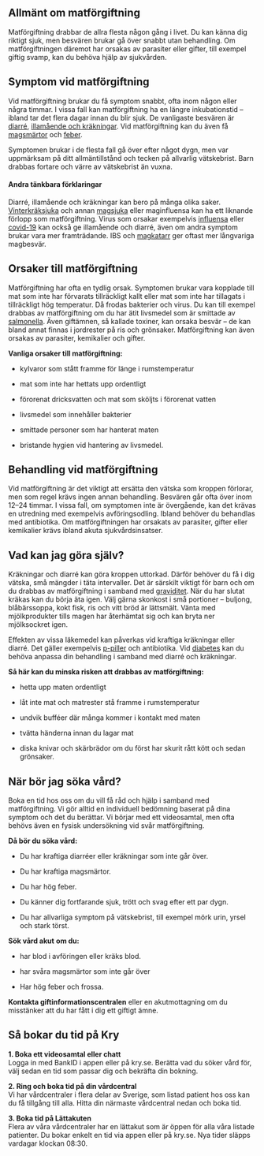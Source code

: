 Allmänt om matförgiftning
-------------------------

Matförgiftning drabbar de allra flesta någon gång i livet. Du kan känna dig riktigt sjuk, men besvären brukar gå över snabbt utan behandling. Om matförgiftningen däremot har orsakas av parasiter eller gifter, till exempel giftig svamp, kan du behöva hjälp av sjukvården.

Symptom vid matförgiftning
--------------------------

Vid matförgiftning brukar du få symptom snabbt, ofta inom någon eller några timmar. I vissa fall kan matförgiftning ha en längre inkubationstid – ibland tar det flera dagar innan du blir sjuk. De vanligaste besvären är [diarré](https://www.kry.se/fakta/mage-och-tarm/diarre/ "diarre"), [illamående och kräkningar](https://www.kry.se/fakta/mage-och-tarm/illamaende/ "illamaende-och-krakningar"). Vid matförgiftning kan du även få [magsmärtor](https://www.kry.se/fakta/mage-och-tarm/ont-i-magen/ "magsmartor") och [feber](https://www.kry.se/fakta/infektioner/feber/ "feber").

Symptomen brukar i de flesta fall gå över efter något dygn, men var uppmärksam på ditt allmäntillstånd och tecken på allvarlig vätskebrist. Barn drabbas fortare och värre av vätskebrist än vuxna.

#### **Andra tänkbara förklaringar**

Diarré, illamående och kräkningar kan bero på många olika saker. [Vinterkräksjuka](https://www.kry.se/fakta/mage-och-tarm/vinterkraksjuka/ "vinterkraksjuka") och annan [magsjuka](https://www.kry.se/fakta/mage-och-tarm/magsjuka-maginfluensa/ "magsjuka") eller maginfluensa kan ha ett liknande förlopp som matförgiftning. Virus som orsakar exempelvis [influensa](https://www.kry.se/fakta/infektioner/influensa/ "influensa") eller [covid-19](https://www.kry.se/fakta/infektioner/coronavirus/ "covid-19") kan också ge illamående och diarré, även om andra symptom brukar vara mer framträdande. IBS och [magkatarr](https://www.kry.se/fakta/mage-och-tarm/magkatarr/ "magkatarr") ger oftast mer långvariga magbesvär.

Orsaker till matförgiftning
---------------------------

Matförgiftning har ofta en tydlig orsak. Symptomen brukar vara kopplade till mat som inte har förvarats tillräckligt kallt eller mat som inte har tillagats i tillräckligt hög temperatur. Då frodas bakterier och virus. Du kan till exempel drabbas av matförgiftning om du har ätit livsmedel som är smittade av [salmonella](https://www.kry.se/fakta/mage-och-tarm/salmonella/ "salmonella"). Även giftämnen, så kallade toxiner, kan orsaka besvär – de kan bland annat finnas i jordrester på ris och grönsaker. Matförgiftning kan även orsakas av parasiter, kemikalier och gifter.

**Vanliga orsaker till matförgiftning:**

*   kylvaror som stått framme för länge i rumstemperatur
    
*   mat som inte har hettats upp ordentligt
    
*   förorenat dricksvatten och mat som sköljts i förorenat vatten
    
*   livsmedel som innehåller bakterier
    
*   smittade personer som har hanterat maten
    
*   bristande hygien vid hantering av livsmedel.
    

Behandling vid matförgiftning
-----------------------------

Vid matförgiftning är det viktigt att ersätta den vätska som kroppen förlorar, men som regel krävs ingen annan behandling. Besvären går ofta över inom 12–24 timmar. I vissa fall, om symptomen inte är övergående, kan det krävas en utredning med exempelvis avföringsodling. Ibland behöver du behandlas med antibiotika. Om matförgiftningen har orsakats av parasiter, gifter eller kemikalier krävs ibland akuta sjukvårdsinsatser.

Vad kan jag göra själv?
-----------------------

Kräkningar och diarré kan göra kroppen uttorkad. Därför behöver du få i dig vätska, små mängder i täta intervaller. Det är särskilt viktigt för barn och om du drabbas av matförgiftning i samband med [graviditet](https://www.kry.se/fakta/graviditet/ "graviditet"). När du har slutat kräkas kan du börja äta igen. Välj gärna skonkost i små portioner – buljong, blåbärssoppa, kokt fisk, ris och vitt bröd är lättsmält. Vänta med mjölkprodukter tills magen har återhämtat sig och kan bryta ner mjölksockret igen.

Effekten av vissa läkemedel kan påverkas vid kraftiga kräkningar eller diarré. Det gäller exempelvis [p-piller](https://www.kry.se/fakta/fertilitet-och-graviditet/p-piller/ "p-piller") och antibiotika. Vid [diabetes](https://www.kry.se/fakta/hormonella-sjukdomar/diabetes/ "diabetes") kan du behöva anpassa din behandling i samband med diarré och kräkningar.

**Så här kan du minska risken att drabbas av matförgiftning:**

*   hetta upp maten ordentligt
    
*   låt inte mat och matrester stå framme i rumstemperatur
    
*   undvik bufféer där många kommer i kontakt med maten
    
*   tvätta händerna innan du lagar mat
    
*   diska knivar och skärbrädor om du först har skurit rått kött och sedan grönsaker.
    

När bör jag söka vård?
----------------------

Boka en tid hos oss om du vill få råd och hjälp i samband med matförgiftning. Vi gör alltid en individuell bedömning baserat på dina symptom och det du berättar. Vi börjar med ett videosamtal, men ofta behövs även en fysisk undersökning vid svår matförgiftning.

**Då bör du söka vård:**

*   Du har kraftiga diarréer eller kräkningar som inte går över.
    
*   Du har kraftiga magsmärtor.
    
*   Du har hög feber.
    
*   Du känner dig fortfarande sjuk, trött och svag efter ett par dygn.
    
*   Du har allvarliga symptom på vätskebrist, till exempel mörk urin, yrsel och stark törst.
    

**Sök vård akut** **om du:**

*   har blod i avföringen eller kräks blod.
    
*   har svåra magsmärtor som inte går över
    
*   Har hög feber och frossa.
    

**Kontakta giftinformationscentralen** eller en akutmottagning om du misstänker att du har fått i dig ett giftigt ämne.

Så bokar du tid på Kry
----------------------

**1\. Boka ett videosamtal eller chatt**  
Logga in med BankID i appen eller på kry.se. Berätta vad du söker vård för, välj sedan en tid som passar dig och bekräfta din bokning.

**2\. Ring och boka tid på din vårdcentral**  
Vi har vårdcentraler i flera delar av Sverige, som listad patient hos oss kan du få tillgång till alla. Hitta din närmaste vårdcentral nedan och boka tid.

**3\. Boka tid på Lättakuten**  
Flera av våra vårdcentraler har en lättakut som är öppen för alla våra listade patienter. Du bokar enkelt en tid via appen eller på kry.se. Nya tider släpps vardagar klockan 08:30.